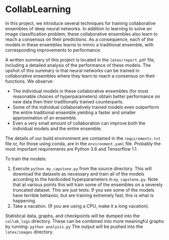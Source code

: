 # CollabLearning
In this project, we introduce several techniques for training collaborative ensembles of deep neural networks. In addition to learning to solve an image classification problem, these collaborative ensembles also learn to reach a consensus on their predictions. As a consequence, each of the models in these ensembles learns to mimic a traditional ensemble, with corresponding improvements to performance.

A written summary of this project is located in the `latex/report.pdf` file, including a detailed analysis of the performance of these models. The upshot of this summary is that neural networks can be trained in collaborative ensembles where they learn to reach a consensus on their functions. We observe:
* The individual models in these collaborative ensembles (for most reasonable choices of hyperparameters) obtain better performance on new data then their traditionally trained counterparts. 
* Some of the individual collaboratively trained models even outperform the entire traditional ensemble yielding a faster and smaller approximation of an ensemble.
* Even a very small amount of collaboration can improve both the individual models and the entire ensemble.

The details of our build environment are contained in the `requirements.txt` file or, for those using conda, are in the `environment.yaml` file. Probably the most important requirements are Python 3.6 and Tensorflow 1.1.

To train the models:
1. Execute 
`python my_capstone.py`
 from the source directory. This will download the datasets as necessary and train all of the models according to the hardcoded hyperparameters in `my_capstone.py`. Note that at various points this will train some of the ensembles on a severely truncated dataset. This are just tests. If you see some of the models have terrible behavior, but are training extremely fast, this is what is happening.
1. Take a vacation. (If you are using a CPU, make it a long vacation).

Statistical data, graphs, and checkpoints will be dumped into the `collab_logs` directory. These can be combined into more meaningful graphs by running:
`python analysis.py`
The output will be pushed into the `latex/images` directory. 